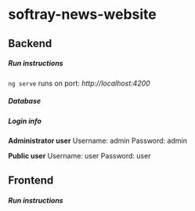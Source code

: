 # softray-news-website

## Backend

##### Run instructions

`ng serve`
runs on port: _http://localhost:4200_

##### Database

##### Login info

**Administrator user**
Username: admin
Password: admin

**Public user**
Username: user
Password: user

## Frontend

##### Run instructions
